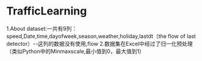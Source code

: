# TrafficLearning
1.About dataset:一共有9列：speed,Date,time,dayofweek,season,weather,holiday,lastdt（the flow of last detector）--这列的数据没有使用,flow
2.数据集在Excel中经过了归一化预处理（类似Python中的Minmaxscale,最小值到0，最大值到1）
